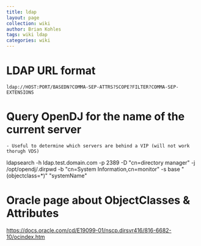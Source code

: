 ```yaml
---
title: ldap
layout: page
collection: wiki
author: Brian Kohles
tags: wiki ldap
categories: wiki
---
```


# LDAP URL format
`ldap://HOST:PORT/BASEDN?COMMA-SEP-ATTRS?SCOPE?FILTER?COMMA-SEP-EXTENSIONS`

# Query OpenDJ for the name of the current server
	- Useful to determine which servers are behind a VIP (will not work thorugh VDS)
ldapsearch -h ldap.test.domain.com -p 2389 -D "cn=directory manager" -j /opt/opendj/.dirpwd -b "cn=System Information,cn=monitor" -s base "(objectclass=*)" "systemName"

# Oracle page about ObjectClasses & Attributes
https://docs.oracle.com/cd/E19099-01/nscp.dirsvr416/816-6682-10/ocindex.htm
